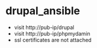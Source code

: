 # drupal_ansible
- visit http://pub-ip/drupal
- visit http://pub-ip/phpmydamin
- ssl certificates are not attached
